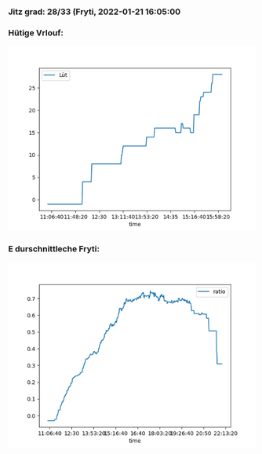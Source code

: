 ### Jitz grad: 28/33 (Fryti, 2022-01-21 16:05:00

### Hütige Vrlouf:
![Graph](Today.png)

### E durschnittleche Fryti:
![Graph](Fryti.png)